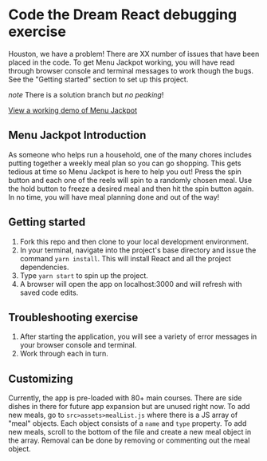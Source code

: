 # Code the Dream React debugging exercise

Houston, we have a problem! There are XX number of issues that have been placed in the code. To get Menu Jackpot working, you will have read through browser console  and terminal messages to work though the bugs. See the "Getting started" section to set up this project.

*note* There is a solution branch but *no peaking*!

[View a working demo of Menu Jackpot](https://menu-jackpot.onrender.com/)

## Menu Jackpot Introduction

As someone who helps run a household, one of the many chores includes putting together a weekly meal plan so you can go shopping. This gets tedious at time so Menu Jackpot is here to help you out! Press the spin button and each one of the reels will spin to a randomly chosen meal. Use the hold button to freeze a desired meal and then hit the spin button again. In no time, you will have meal planning done and out of the way!

## Getting started

1. Fork this repo and then clone to your local development environment.
2. In your terminal, navigate into the project's base directory and issue the command `yarn install`. This will install React and all the project dependencies.
3. Type `yarn start` to spin up the project.
4. A browser will open the app on localhost:3000 and will refresh with saved code edits.

## Troubleshooting exercise

1. After starting the application, you will see a variety of error messages in your browser console and terminal.
2. Work through each in turn.

## Customizing

Currently, the app is pre-loaded with 80+ main courses. There are side dishes in there for future app expansion but are unused right now. To add new meals, go to `src>assets>mealList.js` where there is a JS array of "meal" objects. Each object consists of a `name` and `type` property. To add new meals, scroll to the bottom of the file and create a new meal object in the array. Removal can be done by removing or commenting out the meal object.
